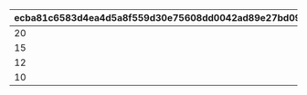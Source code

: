 |ecba81c6583d4ea4d5a8f559d30e75608dd0042ad89e27bd09b3e229ba2d6d8c|af716398e4d0bfd37c6068fd78e27b091a1eb22ee080ee21915f7a61c03c551c|3fa7ab61f17a5dd187199af70ccad835e8d3ebe9beec664ed5dcc3f535f6c14a|bcf3fef125aff1d1e985fdfae65561b63da06f7f9f2a46a592fc8bc5f5049986|345cb2cfed162022b6451f603db8806ce13df437fb8f424300a17230de1f25d3|110180223ddc3d003524e4e3c4abc9b0fe935027775f3f95d0f33c6903dc3823|7ebed058866ba7f9820b5ee2211d9ca27924722c1a7b1fdf1a0d5ea970c8af2d|8b9d5c2bfd8aa0f41dc201528231d49a9b973ed49396e263831c24e40c6d757c|88e4ba5703e4d985d6340e77f77bd6a5f6e74a675501e12e69e5460d4ca2cee3|28c8d3d24771fc51c2f89891ed45a2b1a9c10e429810b0b366f167bd41c5700b|d8a73355267173afcfb82bc674ed348d8526951887641748bf8111cb6f9ecb69|
| --- | --- | --- | --- | --- | --- | --- | --- | --- | --- | --- |
|20|20|5|20|20|20|1|20|101301|1|100201|
|15|15|0|15|15|15|2|15|105601|2|101701|
|12|12|5|12|12|12|3|12|100901|3|101401|
|10|10|5|10|10|10|4|10|105101|4|101001|